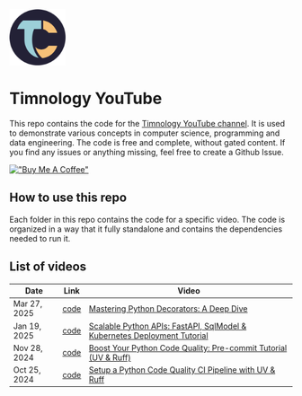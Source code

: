 <img src="./images/timnology_logo.png" alt="Alt Text"  height="100">

# Timnology YouTube 

This repo contains the code for the [Timnology YouTube channel](https://www.youtube.com/@Timnology-r4s/). It is used to demonstrate various concepts in computer science, programming and data engineering.
The code is free and complete, without gated content. If you find any issues or anything missing, feel free to create a Github Issue.

[!["Buy Me A Coffee"](https://www.buymeacoffee.com/assets/img/custom_images/orange_img.png)](https://buymeacoffee.com/timvancann)

## How to use this repo

Each folder in this repo contains the code for a specific video. The code is organized in a way that it fully standalone and contains the dependencies needed to run it.

## List of videos

|Date|Link|Video|
|---|---|---|
|Mar 27, 2025|[code](./decorators/)|[Mastering Python Decorators: A Deep Dive](https://youtu.be/5zzji_67y5Q)|
|Jan 19, 2025|[code](./scalable-python-api/)|[Scalable Python APIs: FastAPI, SqlModel & Kubernetes Deployment Tutorial](https://youtu.be/I5XLyuG7nNc)|
|Nov 28, 2024|[code](./python-ci/.pre-commit-config.yaml)|[Boost Your Python Code Quality: Pre-commit Tutorial (UV & Ruff)](https://youtu.be/xhg1dJHLqSM)|
|Oct 25, 2024|[code](./python-ci/)|[Setup a Python Code Quality CI Pipeline with UV & Ruff](https://youtu.be/Y6D2XaFV3Cc)|
